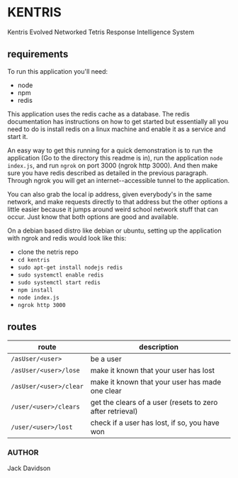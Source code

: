 # KENTRIS
Kentris Evolved Networked Tetris Response Intelligence System

## requirements
To run this application you'll need:
- node
- npm
- redis

This application uses the redis cache as a database. The redis documentation has instructions
on how to get started but essentially all you need to do is install redis on a linux machine
and enable it as a service and start it.

An easy way to get this running for a quick demonstration is to
run the application (Go to the directory this readme is in), run
the application `node index.js`, and run `ngrok` on port 3000 (ngrok http 3000). And
then make sure you have redis described as detailed in the previous paragraph.
Through ngrok you will get an internet--accessible tunnel to the application.

You can also grab the local ip address, given everybody's in the same network, and
make requests directly to that address but the other options a little easier because it
jumps around weird school network stuff that can occur. Just know that both options are
good and available.

On a debian based distro like debian or ubuntu, setting up the application with ngrok and redis would look like this:

- clone the netris repo
- `cd kentris`
- `sudo apt-get install nodejs redis`
- `sudo systemctl enable redis`
- `sudo systemctl start redis`
- `npm install`
- `node index.js`
- `ngrok http 3000`

## routes
| route                | description |
|----------------------|-----------|
| `/asUser/<user>`       | be a user |
| `/asUser/<user>/lose`  | make it known that your user has lost |
| `/asUser/<user>/clear` | make it known that your user has made one clear |
| `/user/<user>/clears`  | get the clears of a user (resets to zero after retrieval) |
| `/user/<user>/lost`    | check if a user has lost, if so, you have won |

### AUTHOR
Jack Davidson
